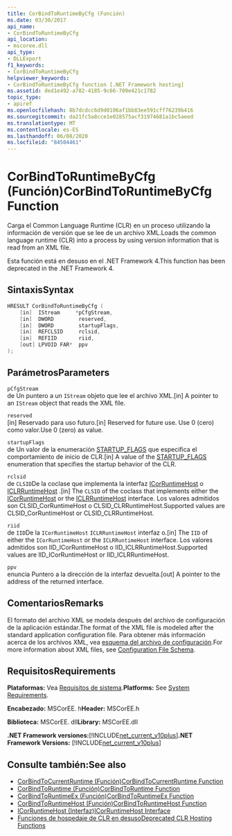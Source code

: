 ```yaml
---
title: CorBindToRuntimeByCfg (Función)
ms.date: 03/30/2017
api_name:
- CorBindToRuntimeByCfg
api_location:
- mscoree.dll
api_type:
- DLLExport
f1_keywords:
- CorBindToRuntimeByCfg
helpviewer_keywords:
- CorBindToRuntimeByCfg function [.NET Framework hosting]
ms.assetid: ded1e492-a782-4185-9c66-709e421c1782
topic_type:
- apiref
ms.openlocfilehash: 8b7dcdcc6d9d0106af1bb83ee591cff76239b416
ms.sourcegitcommit: da21fc5a8cce1e028575acf31974681a1bc5aeed
ms.translationtype: MT
ms.contentlocale: es-ES
ms.lasthandoff: 06/08/2020
ms.locfileid: "84504461"
---
```

# <a name="corbindtoruntimebycfg-function"></a><span data-ttu-id="34901-102">CorBindToRuntimeByCfg (Función)</span><span class="sxs-lookup"><span data-stu-id="34901-102">CorBindToRuntimeByCfg Function</span></span>
<span data-ttu-id="34901-103">Carga el Common Language Runtime (CLR) en un proceso utilizando la información de versión que se lee de un archivo XML.</span><span class="sxs-lookup"><span data-stu-id="34901-103">Loads the common language runtime (CLR) into a process by using version information that is read from an XML file.</span></span>  
  
 <span data-ttu-id="34901-104">Esta función está en desuso en el .NET Framework 4.</span><span class="sxs-lookup"><span data-stu-id="34901-104">This function has been deprecated in the .NET Framework 4.</span></span>  
  
## <a name="syntax"></a><span data-ttu-id="34901-105">Sintaxis</span><span class="sxs-lookup"><span data-stu-id="34901-105">Syntax</span></span>  
  
```cpp  
HRESULT CorBindToRuntimeByCfg (  
    [in]  IStream     *pCfgStream,  
    [in]  DWORD        reserved,  
    [in]  DWORD        startupFlags,  
    [in]  REFCLSID     rclsid,  
    [in]  REFIID       riid,
    [out] LPVOID FAR*  ppv  
);  
```  
  
## <a name="parameters"></a><span data-ttu-id="34901-106">Parámetros</span><span class="sxs-lookup"><span data-stu-id="34901-106">Parameters</span></span>  
 `pCfgStream`  
 <span data-ttu-id="34901-107">de Un puntero a un `IStream` objeto que lee el archivo XML.</span><span class="sxs-lookup"><span data-stu-id="34901-107">[in] A pointer to an `IStream` object that reads the XML file.</span></span>  
  
 `reserved`  
 <span data-ttu-id="34901-108">[in] Reservado para uso futuro.</span><span class="sxs-lookup"><span data-stu-id="34901-108">[in] Reserved for future use.</span></span> <span data-ttu-id="34901-109">Use 0 (cero) como valor.</span><span class="sxs-lookup"><span data-stu-id="34901-109">Use 0 (zero) as value.</span></span>  
  
 `startupFlags`  
 <span data-ttu-id="34901-110">de Un valor de la enumeración [STARTUP_FLAGS](startup-flags-enumeration.md) que especifica el comportamiento de inicio de CLR.</span><span class="sxs-lookup"><span data-stu-id="34901-110">[in] A value of the [STARTUP_FLAGS](startup-flags-enumeration.md) enumeration that specifies the startup behavior of the CLR.</span></span>  
  
 `rclsid`  
 <span data-ttu-id="34901-111">de `CLSID`De la coclase que implementa la interfaz [ICorRuntimeHost](icorruntimehost-interface.md) o [ICLRRuntimeHost](iclrruntimehost-interface.md) .</span><span class="sxs-lookup"><span data-stu-id="34901-111">[in] The `CLSID` of the coclass that implements either the [ICorRuntimeHost](icorruntimehost-interface.md) or the [ICLRRuntimeHost](iclrruntimehost-interface.md) interface.</span></span> <span data-ttu-id="34901-112">Los valores admitidos son CLSID_CorRuntimeHost o CLSID_CLRRuntimeHost.</span><span class="sxs-lookup"><span data-stu-id="34901-112">Supported values are CLSID_CorRuntimeHost or CLSID_CLRRuntimeHost.</span></span>  
  
 `riid`  
 <span data-ttu-id="34901-113">de `IID`De la `ICorRuntimeHost` `ICLRRuntimeHost` interfaz o.</span><span class="sxs-lookup"><span data-stu-id="34901-113">[in] The `IID` of either the `ICorRuntimeHost` or the `ICLRRuntimeHost` interface.</span></span> <span data-ttu-id="34901-114">Los valores admitidos son IID_ICorRuntimeHost o IID_ICLRRuntimeHost.</span><span class="sxs-lookup"><span data-stu-id="34901-114">Supported values are IID_ICorRuntimeHost or IID_ICLRRuntimeHost.</span></span>  
  
 `ppv`  
 <span data-ttu-id="34901-115">enuncia Puntero a la dirección de la interfaz devuelta.</span><span class="sxs-lookup"><span data-stu-id="34901-115">[out] A pointer to the address of the returned interface.</span></span>  
  
## <a name="remarks"></a><span data-ttu-id="34901-116">Comentarios</span><span class="sxs-lookup"><span data-stu-id="34901-116">Remarks</span></span>  
 <span data-ttu-id="34901-117">El formato del archivo XML se modela después del archivo de configuración de la aplicación estándar.</span><span class="sxs-lookup"><span data-stu-id="34901-117">The format of the XML file is modeled after the standard application configuration file.</span></span> <span data-ttu-id="34901-118">Para obtener más información acerca de los archivos XML, vea [esquema del archivo de configuración](../../configure-apps/file-schema/index.md).</span><span class="sxs-lookup"><span data-stu-id="34901-118">For more information about XML files, see [Configuration File Schema](../../configure-apps/file-schema/index.md).</span></span>  
  
## <a name="requirements"></a><span data-ttu-id="34901-119">Requisitos</span><span class="sxs-lookup"><span data-stu-id="34901-119">Requirements</span></span>  
 <span data-ttu-id="34901-120">**Plataformas:** Vea [Requisitos de sistema](../../get-started/system-requirements.md).</span><span class="sxs-lookup"><span data-stu-id="34901-120">**Platforms:** See [System Requirements](../../get-started/system-requirements.md).</span></span>  
  
 <span data-ttu-id="34901-121">**Encabezado:** MSCorEE. h</span><span class="sxs-lookup"><span data-stu-id="34901-121">**Header:** MSCorEE.h</span></span>  
  
 <span data-ttu-id="34901-122">**Biblioteca:** MSCorEE. dll</span><span class="sxs-lookup"><span data-stu-id="34901-122">**Library:** MSCorEE.dll</span></span>  
  
 <span data-ttu-id="34901-123">**.NET Framework versiones:**[!INCLUDE[net_current_v10plus](../../../../includes/net-current-v10plus-md.md)]</span><span class="sxs-lookup"><span data-stu-id="34901-123">**.NET Framework Versions:** [!INCLUDE[net_current_v10plus](../../../../includes/net-current-v10plus-md.md)]</span></span>  
  
## <a name="see-also"></a><span data-ttu-id="34901-124">Consulte también:</span><span class="sxs-lookup"><span data-stu-id="34901-124">See also</span></span>

- [<span data-ttu-id="34901-125">CorBindToCurrentRuntime (Función)</span><span class="sxs-lookup"><span data-stu-id="34901-125">CorBindToCurrentRuntime Function</span></span>](corbindtocurrentruntime-function.md)
- [<span data-ttu-id="34901-126">CorBindToRuntime (Función)</span><span class="sxs-lookup"><span data-stu-id="34901-126">CorBindToRuntime Function</span></span>](corbindtoruntime-function.md)
- [<span data-ttu-id="34901-127">CorBindToRuntimeEx (Función)</span><span class="sxs-lookup"><span data-stu-id="34901-127">CorBindToRuntimeEx Function</span></span>](corbindtoruntimeex-function.md)
- [<span data-ttu-id="34901-128">CorBindToRuntimeHost (Función)</span><span class="sxs-lookup"><span data-stu-id="34901-128">CorBindToRuntimeHost Function</span></span>](corbindtoruntimehost-function.md)
- [<span data-ttu-id="34901-129">ICorRuntimeHost (Interfaz)</span><span class="sxs-lookup"><span data-stu-id="34901-129">ICorRuntimeHost Interface</span></span>](icorruntimehost-interface.md)
- [<span data-ttu-id="34901-130">Funciones de hospedaje de CLR en desuso</span><span class="sxs-lookup"><span data-stu-id="34901-130">Deprecated CLR Hosting Functions</span></span>](deprecated-clr-hosting-functions.md)
